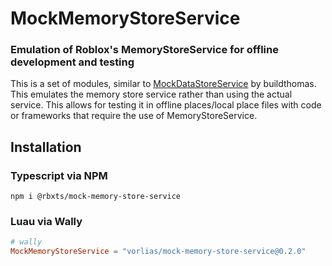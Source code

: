 <h1>MockMemoryStoreService</h1>
<h3>Emulation of Roblox's <b>MemoryStoreService</b> for offline development and testing</h3>

This is a set of modules, similar to [MockDataStoreService](https://github.com/buildthomas/MockDataStoreService) by buildthomas. This emulates the memory store service rather than using the actual service. This allows for testing it in offline places/local place files with code or frameworks that require the use of MemoryStoreService.

## Installation

### Typescript via NPM
```
npm i @rbxts/mock-memory-store-service
```

### Luau via Wally
```toml
# wally
MockMemoryStoreService = "vorlias/mock-memory-store-service@0.2.0"
```
